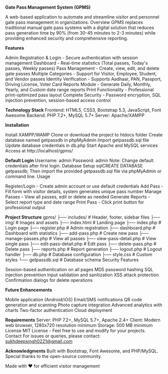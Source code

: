 **Gate Pass Management System (GPMS)**

A web-based application to automate and streamline visitor and personnel gate pass management in organizations.
Overview
GPMS replaces traditional manual gate pass systems with a digital solution that reduces pass generation time by 90% (from 30-45 minutes to 2-3 minutes) while providing enhanced security and comprehensive reporting.

**Features**

Admin Registration & Login - Secure authentication with session management
Dashboard - Real-time statistics (Total passes, Today's passes, Weekly passes)
Pass Management - Create, view, edit, and delete gate passes
Multiple Categories - Support for Visitor, Employee, Student, and Vendor passes
Identity Verification - Supports Aadhaar, PAN, Passport, Driving License, Voter Card
Reports Module - Generate Daily, Monthly, Yearly, and Custom date range reports
Print Functionality - Professional print-optimized pass layout
Complete Security - Password encryption, SQL injection prevention, session-based access control

**Technology Stack**
Frontend: HTML5, CSS3, Bootstrap 5.3, JavaScript, Font Awesome
Backend: PHP 7.2+, MySQL 5.7+
Server: Apache/XAMPP

**Installation**

Install XAMPP/WAMP
Clone or download the project to htdocs folder
Create database named getpassdb in phpMyAdmin
Import getpassdb.sql file
Update database credentials in db.php
Start Apache and MySQL services
Access at http://localhost/gpms/

**Default Login**
Username: admin
Password: admin
Note: Change default credentials after first login.
Database Setup
sqlCREATE DATABASE getpassdb;
Then import the provided getpassdb.sql file via phpMyAdmin or command line.
Usage

Register/Login - Create admin account or use default credentials
Add Pass - Fill form with visitor details, system generates unique pass number
Manage Passes - View all passes, edit or delete as needed
Generate Reports - Select report type and date range
Print Pass - Click print button for professional output

**Project Structure**
gpms/
├── includes/          # Header, footer, sidebar files
├── img/              # Images and assets
├── index.html        # Landing page
├── index.php         # Login page
├── register.php      # Admin registration
├── dashboard.php     # Dashboard with statistics
├── add-pass.php      # Create new pass
├── manage-passes.php # View all passes
├── view-pass-detail.php # View single pass
├── edit-pass-detail.php # Edit pass
├── delete-pass.php   # Delete pass
├── reports.php       # Report generation
├── logout.php        # Logout handler
├── db.php           # Database configuration
├── style.css        # Custom styles
└── getpassdb.sql    # Database schema
Security Features

Session-based authentication on all pages
MD5 password hashing
SQL injection prevention
Input validation and sanitization
XSS attack protection
Confirmation dialogs for delete operations


**Future Enhancements**

Mobile application (Android/iOS)
Email/SMS notifications
QR code generation and scanning
Photo capture integration
Advanced analytics with charts
Two-factor authentication
Cloud deployment

**Requirements**
Server: PHP 7.2+, MySQL 5.7+, Apache 2.4+
Client: Modern web browser, 1280x720 resolution minimum
Storage: 500 MB minimum
License
MIT License - Feel free to use and modify for your projects.
Contact
For issues or queries, please contact: sukhdeepsingh0221@gmail.com

**Acknowledgments**
Built with Bootstrap, Font Awesome, and PHP/MySQL. Special thanks to the open-source community.

Made with ❤️ for efficient visitor management
